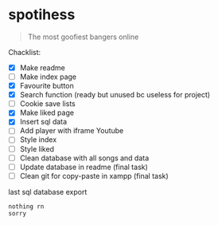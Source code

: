 # spotihess
> The most goofiest bangers online

Chacklist:

- [x] Make readme
- [ ] Make index page
- [x] Favourite button
- [x] Search function (ready but unused bc useless for project)
- [ ] Cookie save lists
- [x] Make liked page
- [x] Insert sql data
- [ ] Add player with iframe Youtube
- [ ] Style index
- [ ] Style liked
- [ ] Clean database with all songs and data
- [ ] Update database in readme (final task)
- [ ] Clean git for copy-paste in xampp (final task)

last sql database export

```
nothing rn
sorry
```
  
